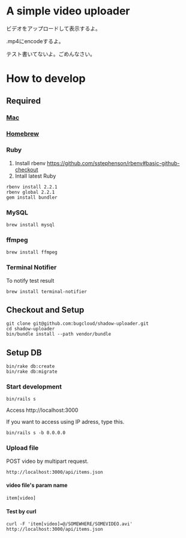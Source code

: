 # A simple video uploader

ビデオをアップロードして表示するよ。

.mp4にencodeするよ。

テスト書いてないよ。ごめんなさい。

# How to develop

## Required

### [Mac](http://www.apple.com/jp/mac/)

### [Homebrew](http://brew.sh/index_ja.html)

### Ruby

1. Install rbenv
https://github.com/sstephenson/rbenv#basic-github-checkout
2. Intall latest Ruby
```
rbenv install 2.2.1
rbenv global 2.2.1
gem install bundler
```

### MySQL

```
brew install mysql
```

### ffmpeg

```
brew install ffmpeg
```

### Terminal Notifier

To notify test result

```
brew install terminal-notifier
```

## Checkout and Setup

```
git clone git@github.com:bugcloud/shadow-uploader.git
cd shadow-uploader
bin/bundle install --path vendor/bundle
```

## Setup DB

```
bin/rake db:create
bin/rake db:migrate
```

### Start development

```
bin/rails s
```

Access http://localhost:3000

If you want to access using IP adress, type this.

```
bin/rails s -b 0.0.0.0
```

### Upload file

POST video by multipart request.

```
http://localhost:3000/api/items.json
```

#### video file's param name

```
item[video]
```

#### Test by curl

```
curl -F 'item[video]=@/SOMEWHERE/SOMEVIDEO.avi' http://localhost:3000/api/items.json
```
